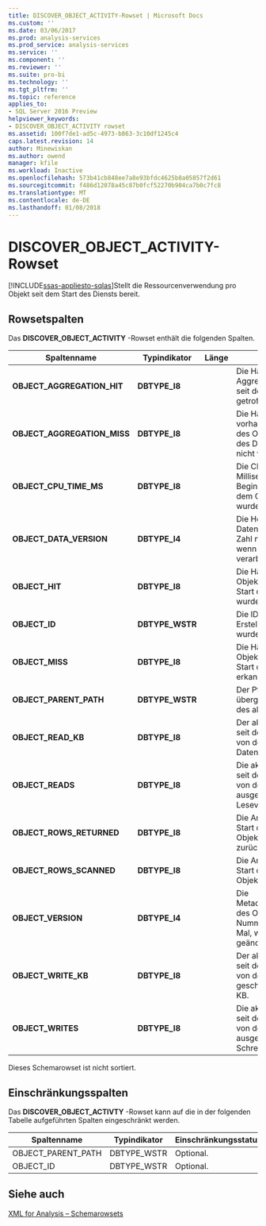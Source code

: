 ```yaml
---
title: DISCOVER_OBJECT_ACTIVITY-Rowset | Microsoft Docs
ms.custom: ''
ms.date: 03/06/2017
ms.prod: analysis-services
ms.prod_service: analysis-services
ms.service: ''
ms.component: ''
ms.reviewer: ''
ms.suite: pro-bi
ms.technology: ''
ms.tgt_pltfrm: ''
ms.topic: reference
applies_to:
- SQL Server 2016 Preview
helpviewer_keywords:
- DISCOVER_OBJECT_ACTIVITY rowset
ms.assetid: 100f7de1-ad5c-4973-b863-3c10df1245c4
caps.latest.revision: 14
author: Minewiskan
ms.author: owend
manager: kfile
ms.workload: Inactive
ms.openlocfilehash: 573b41cb848ee7a8e93bfdc4625b8a05857f2d61
ms.sourcegitcommit: f486d12078a45c87b0fcf52270b904ca7b0c7fc8
ms.translationtype: MT
ms.contentlocale: de-DE
ms.lasthandoff: 01/08/2018
---
```

# <a name="discoverobjectactivity-rowset"></a>DISCOVER_OBJECT_ACTIVITY-Rowset
[!INCLUDE[ssas-appliesto-sqlas](../../../includes/ssas-appliesto-sqlas.md)]Stellt die Ressourcenverwendung pro Objekt seit dem Start des Diensts bereit.  
  
## <a name="rowset-columns"></a>Rowsetspalten  
 Das **DISCOVER_OBJECT_ACTIVITY** -Rowset enthält die folgenden Spalten.  
  
|Spaltenname|Typindikator|Länge|Description|  
|-----------------|--------------------|------------|-----------------|  
|**OBJECT_AGGREGATION_HIT**|**DBTYPE_I8**||Die Häufigkeit, mit der eine Aggregation des Objekts seit dem Start des Diensts getroffen wurde.|  
|**OBJECT_AGGREGATION_MISS**|**DBTYPE_I8**||Die Häufigkeit, mit der eine vorhandene Aggregation des Objekts seit dem Start des Diensts erkannt (d. h. nicht verwendet) wurde.|  
|**OBJECT_CPU_TIME_MS**|**DBTYPE_I8**||Die CPU-Zeit in Millisekunden, die seit dem Beginn des Diensts von dem Objekt beansprucht wurde.|  
|**OBJECT_DATA_VERSION**|**DBTYPE_I4**||Die Herkunftszahl der Daten in dem Objekt, diese Zahl nimmt jedes Mal zu, wenn das Objekt verarbeitet wird.|  
|**OBJECT_HIT**|**DBTYPE_I8**||Die Häufigkeit, mit der das Objekt im Cache seit dem Start des Diensts getroffen wurde.|  
|**OBJECT_ID**|**DBTYPE_WSTR**||Die ID des Objekts, die zur Erstellungszeit definiert wurde.|  
|**OBJECT_MISS**|**DBTYPE_I8**||Die Häufigkeit, mit der das Objekt im Cache seit dem Start des Diensts nicht erkannt wurde.|  
|**OBJECT_PARENT_PATH**|**DBTYPE_WSTR**||Der Pfad zu dem übergeordneten Element des aktuellen Objekts.|  
|**OBJECT_READ_KB**|**DBTYPE_I8**||Der akkumulierte Wert der seit dem Start des Diensts von dem Objekt gelesenen Daten in KB.|  
|**OBJECT_READS**|**DBTYPE_I8**||Die akkumulierte Zahl der seit dem Start des Diensts von dem Objekt ausgeführten Lesevorgänge.|  
|**OBJECT_ROWS_RETURNED**|**DBTYPE_I8**||Die Anzahl der seit dem Start des Diensts von dem Objekt an den Aufrufer zurückgegebenen Zeilen.|  
|**OBJECT_ROWS_SCANNED**|**DBTYPE_I8**||Die Anzahl der seit dem Start des Diensts von dem Objekt gescannten Zeilen.|  
|**OBJECT_VERSION**|**DBTYPE_I4**||Die Metadatenversionsnummer des Objekts, diese Nummer ändert sich jedes Mal, wenn das Objekt geändert wird.|  
|**OBJECT_WRITE_KB**|**DBTYPE_I8**||Der akkumulierte Wert der seit dem Start des Diensts von dem Objekt geschriebenen Daten in KB.|  
|**OBJECT_WRITES**|**DBTYPE_I8**||Die akkumulierte Zahl der seit dem Start des Diensts von dem Objekt ausgeführten Schreibvorgänge.|  
  
 Dieses Schemarowset ist nicht sortiert.  
  
## <a name="restriction-columns"></a>Einschränkungsspalten  
 Das **DISCOVER_OBJECT_ACTIVTY** -Rowset kann auf die in der folgenden Tabelle aufgeführten Spalten eingeschränkt werden.  
  
|Spaltenname|Typindikator|Einschränkungsstatus|  
|-----------------|--------------------|-----------------------|  
|OBJECT_PARENT_PATH|DBTYPE_WSTR|Optional.|  
|OBJECT_ID|DBTYPE_WSTR|Optional.|  
  
## <a name="see-also"></a>Siehe auch  
 [XML for Analysis – Schemarowsets](../../../analysis-services/schema-rowsets/xml/xml-for-analysis-schema-rowsets.md)  
  
  
